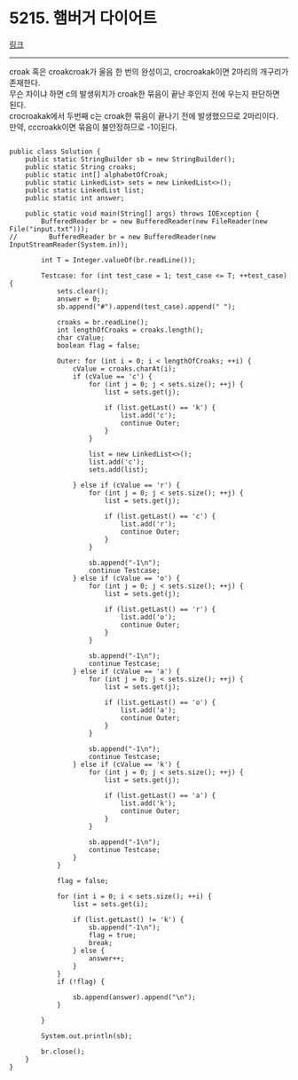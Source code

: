 # 5215. 햄버거 다이어트
[링크](https://www.swexpertacademy.com/main/code/problem/problemDetail.do?contestProbId=AWWxqfhKAWgDFAW4)
<hr />
croak 혹은 croakcroak가 울음 한 번의 완성이고, crocroakak이면 2마리의 개구리가 존재한다.<br/>
무슨 차이냐 하면 c의 발생위치가 croak한 묶음이 끝난 후인지 전에 우는지 판단하면 된다.<br/>
crocroakak에서 두번째 c는 croak한 묶음이 끝나기 전에 발생했으므로 2마리이다.<br/>
만약, cccroakk이면 묶음이 불안정하므로 -1이된다.<br/>

<pre><code>
public class Solution {
    public static StringBuilder sb = new StringBuilder();
    public static String croaks;
    public static int[] alphabetOfCroak;
    public static LinkedList<LinkedList<Character>> sets = new LinkedList<>();
    public static LinkedList<Character> list;
    public static int answer;

    public static void main(String[] args) throws IOException {
        BufferedReader br = new BufferedReader(new FileReader(new File("input.txt")));
//        BufferedReader br = new BufferedReader(new InputStreamReader(System.in));

        int T = Integer.valueOf(br.readLine());

        Testcase: for (int test_case = 1; test_case <= T; ++test_case) {
            sets.clear();
            answer = 0;
            sb.append("#").append(test_case).append(" ");

            croaks = br.readLine();
            int lengthOfCroaks = croaks.length();
            char cValue;
            boolean flag = false;

            Outer: for (int i = 0; i < lengthOfCroaks; ++i) {
                cValue = croaks.charAt(i);
                if (cValue == 'c') {
                    for (int j = 0; j < sets.size(); ++j) {
                        list = sets.get(j);

                        if (list.getLast() == 'k') {
                            list.add('c');
                            continue Outer;
                        }
                    }

                    list = new LinkedList<>();
                    list.add('c');
                    sets.add(list);

                } else if (cValue == 'r') {
                    for (int j = 0; j < sets.size(); ++j) {
                        list = sets.get(j);

                        if (list.getLast() == 'c') {
                            list.add('r');
                            continue Outer;
                        }
                    }

                    sb.append("-1\n");
                    continue Testcase;
                } else if (cValue == 'o') {
                    for (int j = 0; j < sets.size(); ++j) {
                        list = sets.get(j);

                        if (list.getLast() == 'r') {
                            list.add('o');
                            continue Outer;
                        }
                    }

                    sb.append("-1\n");
                    continue Testcase;
                } else if (cValue == 'a') {
                    for (int j = 0; j < sets.size(); ++j) {
                        list = sets.get(j);

                        if (list.getLast() == 'o') {
                            list.add('a');
                            continue Outer;
                        }
                    }

                    sb.append("-1\n");
                    continue Testcase;
                } else if (cValue == 'k') {
                    for (int j = 0; j < sets.size(); ++j) {
                        list = sets.get(j);

                        if (list.getLast() == 'a') {
                            list.add('k');
                            continue Outer;
                        }
                    }

                    sb.append("-1\n");
                    continue Testcase;
                }
            }

            flag = false;

            for (int i = 0; i < sets.size(); ++i) {
                list = sets.get(i);

                if (list.getLast() != 'k') {
                    sb.append("-1\n");
                    flag = true;
                    break;
                } else {
                    answer++;
                }
            }
            if (!flag) {

                sb.append(answer).append("\n");
            }

        }

        System.out.println(sb);

        br.close();
    }
}
</pre></code>